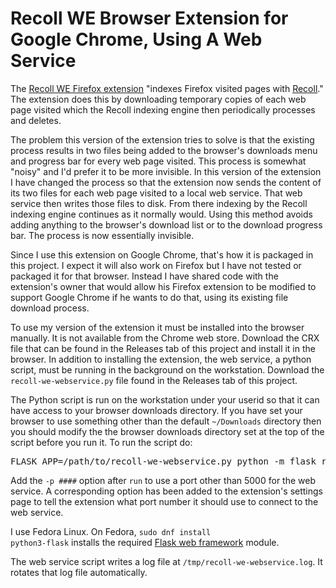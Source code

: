 # Recoll WE Browser Extension for Google Chrome, Using A Web Service

The [Recoll WE Firefox extension](https://addons.mozilla.org/en-US/firefox/addon/recoll-we/) "indexes Firefox visited pages with [Recoll](https://www.lesbonscomptes.com/recoll/)."   The extension does this by downloading temporary copies of each web page visited which the Recoll indexing engine then periodically processes and deletes.

The problem this version of the extension tries to solve is that the existing process results in two files being added to the browser's downloads menu and progress bar for every web page visited.  This process is somewhat "noisy" and I'd prefer it to be more invisible.   In this version of the extension I have changed the process so that the extension now sends the content of its two files for each web page visited to a local web service.  That web service then writes those files to disk.  From there indexing by the Recoll indexing engine continues as it normally would.  Using this method avoids adding anything to the browser's download list or to the download progress bar.  The process is now essentially invisible.

Since I use this extension on Google Chrome, that's how it is packaged in this project.  I expect it will also work on Firefox but I have not tested or packaged it for that browser.  Instead I have shared code with the extension's owner that would allow his Firefox extension to be modified to support Google Chrome if he wants to do that, using its existing file download process.

To use my version of the extension it must be installed into the browser manually.  It is not available from the Chrome web store.  Download the CRX file that can be found in the Releases tab of this project and install it in the browser.  In addition to installing the extension, the web service, a python script, must be running in the background on the workstation.  Download the <code>recoll-we-webservice.py</code> file found in the Releases tab of this project.

The Python script is run on the workstation under your userid so that it can have access to your browser downloads directory.  If you have set your browser to use something other than the default <code>~/Downloads</code> directory then you should modify the the browser downloads directory set at the top of the script before you run it.  To run the script do:

<pre>FLASK_APP=/path/to/recoll-we-webservice.py python -m flask run &</pre>

Add the <code>-p ####</code> option after <code>run</code> to use a port other than 5000 for the web service.  A corresponding option has been added to the extension's settings page to tell the extension what port number it should use to connect to the web service. 

I use Fedora Linux.  On Fedora, <code>sudo dnf install python3-flask</code> installs the required [Flask web framework](https://flask.palletsprojects.com/) module.

The web service script writes a log file at <code>/tmp/recoll-we-webservice.log</code>.  It rotates that log file automatically.
